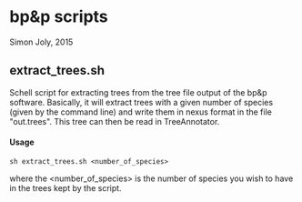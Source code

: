# bp&p scripts

Simon Joly, 2015

## extract_trees.sh

Schell script for extracting trees from the tree file output of the bp&p software. Basically, it will extract trees with a given number of species (given by the command line) and write them in nexus format in the file "out.trees". This tree can then be read in TreeAnnotator.

#### Usage

```sh extract_trees.sh <number_of_species>```

where the <number_of_species> is the number of species you wish to have in the trees kept by the script.
